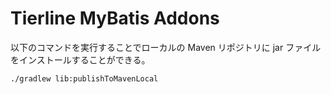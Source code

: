 # Tierline MyBatis Addons

以下のコマンドを実行することでローカルの Maven リポジトリに jar ファイルをインストールすることができる。

    ./gradlew lib:publishToMavenLocal
